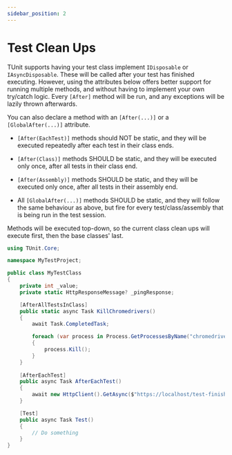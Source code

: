 ```yaml
---
sidebar_position: 2
---
```


# Test Clean Ups

TUnit supports having your test class implement `IDisposable` or `IAsyncDisposable`. These will be called after your test has finished executing. However, using the attributes below offers better support for running multiple methods, and without having to implement your own try/catch logic. Every `[After]` method will be run, and any exceptions will be lazily thrown afterwards.

You can also declare a method with an `[After(...)]` or a `[GlobalAfter(...)]` attribute.

- `[After(EachTest)]` methods should NOT be static, and they will be executed repeatedly after each test in their class ends.
- `[After(Class)]` methods SHOULD be static, and they will be executed only once, after all tests in their class end.
- `[After(Assembly)]` methods SHOULD be static, and they will be executed only once, after all tests in their assembly end.


- All `[GlobalAfter(...)]` methods SHOULD be static, and they will follow the same behaviour as above, but fire for every test/class/assembly that is being run in the test session.

Methods will be executed top-down, so the current class clean ups will execute first, then the base classes' last.

```csharp
using TUnit.Core;

namespace MyTestProject;

public class MyTestClass
{
    private int _value;
    private static HttpResponseMessage? _pingResponse;

    [AfterAllTestsInClass]
    public static async Task KillChromedrivers()
    {
        await Task.CompletedTask;

        foreach (var process in Process.GetProcessesByName("chromedriver.exe"))
        {
            process.Kill();
        }
    }
    
    [AfterEachTest]
    public async Task AfterEachTest()
    {
        await new HttpClient().GetAsync($"https://localhost/test-finished-notifier?testName={TestContext.Current.TestInformation.TestName}");
    }

    [Test]
    public async Task Test()
    {
        // Do something
    }
}
```